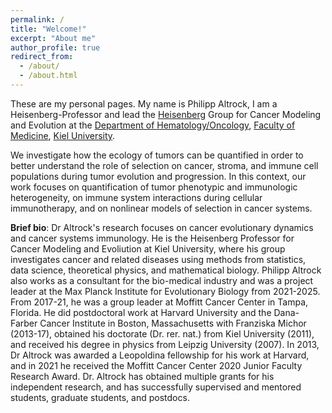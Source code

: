 ```yaml
---
permalink: /
title: "Welcome!"
excerpt: "About me"
author_profile: true
redirect_from: 
  - /about/
  - /about.html
---
```


These are my personal pages. My name is Philipp Altrock, I am a Heisenberg-Professor and lead the <a href="https://www.dfg.de/en/research-funding/funding-opportunities/programmes/individual/heisenberg" target="_blank">Heisenberg</a> Group for Cancer Modeling and Evolution at the <a href="https://www.uksh.de/med2-kiel/" target="_blank">Department of Hematology/Oncology</a>, <a href="https://www.medizin.uni-kiel.de/en/faculty/faculty-of-medicine" target="_blank">Faculty of Medicine</a>, <a href="https://www.uni-kiel.de/en/" target="_blank">Kiel University</a>. 

We investigate how the ecology of tumors can be quantified in order to better understand the role of selection on cancer, stroma, and immune cell populations during tumor evolution and progression. In this context, our work focuses on quantification of tumor phenotypic and immunologic heterogeneity, on immune system interactions during cellular immunotherapy, and on nonlinear models of selection in cancer systems.

**Brief bio**: Dr Altrock's research focuses on cancer evolutionary dynamics and cancer systems immunology. He is the Heisenberg Professor for Cancer Modeling and Evoliution at Kiel University, where his group investigates cancer and related diseases using methods from statistics, data science, theoretical physics, and mathematical biology. Philipp Altrock also works as a consultant for the bio-medical industry and was a project leader at the Max Planck Institute for Evolutionary Biology from 2021-2025. From 2017-21, he was a group leader at Moffitt Cancer Center in Tampa, Florida. He did postdoctoral work at Harvard University and the Dana-Farber Cancer Institute in Boston, Massachusetts with Franziska Michor (2013-17), obtained his doctorate (Dr. rer. nat.) from Kiel University (2011), and received his degree in physics from Leipzig University (2007). In 2013, Dr Altrock was awarded a Leopoldina fellowship for his work at Harvard, and in 2021 he received the Moffitt Cancer Center 2020 Junior Faculty Research Award. Dr. Altrock has obtained multiple grants for his independent research, and has successfully supervised and mentored students, graduate students, and postdocs. 


